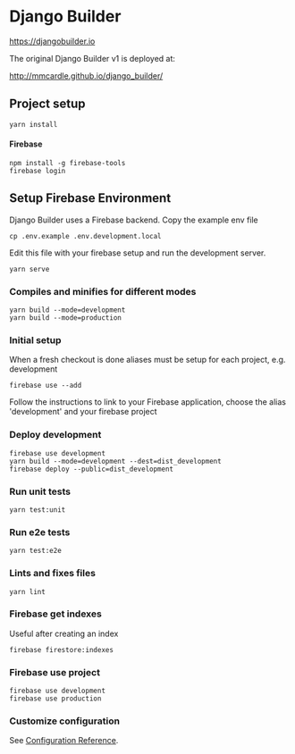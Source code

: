 
# Django Builder

https://djangobuilder.io

The original Django Builder v1 is deployed at:

http://mmcardle.github.io/django_builder/

## Project setup
```
yarn install
```

#### Firebase
```
npm install -g firebase-tools
firebase login
```

## Setup Firebase Environment

Django Builder uses a Firebase backend. Copy the example env file

```
cp .env.example .env.development.local
```

Edit this file with your firebase setup and run the development server.

```
yarn serve
```

### Compiles and minifies for different modes
```
yarn build --mode=development
yarn build --mode=production
```

### Initial setup

When a fresh checkout is done aliases must be setup for each project, e.g. development

```
firebase use --add
```

Follow the instructions to link to your Firebase application, choose the alias 'development' and your firebase project

### Deploy development
```
firebase use development
yarn build --mode=development --dest=dist_development
firebase deploy --public=dist_development
```

### Run unit tests
```
yarn test:unit
```

### Run e2e tests
```
yarn test:e2e
```

### Lints and fixes files
```
yarn lint
```

### Firebase get indexes
Useful after creating an index
```
firebase firestore:indexes
```

### Firebase use project
```
firebase use development
firebase use production
```

### Customize configuration
See [Configuration Reference](https://cli.vuejs.org/config/).
